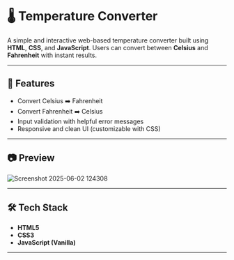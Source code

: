 # 🌡️ Temperature Converter

A simple and interactive web-based temperature converter built using **HTML**, **CSS**, and **JavaScript**. Users can convert between **Celsius** and **Fahrenheit** with instant results.

---

## 🚀 Features

- Convert Celsius ➡️ Fahrenheit
- Convert Fahrenheit ➡️ Celsius
- Input validation with helpful error messages
- Responsive and clean UI (customizable with CSS)

---

## 📷 Preview

 ![Screenshot 2025-06-02 124308](https://github.com/user-attachments/assets/8ba98208-0858-4174-bc0d-39d13bdf5502)


---

## 🛠️ Tech Stack

- **HTML5**
- **CSS3**
- **JavaScript (Vanilla)**

---


